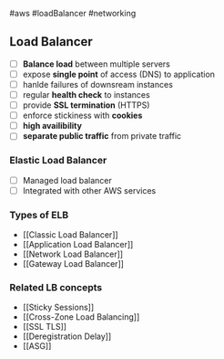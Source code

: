 #aws #loadBalancer #networking 
## Load Balancer
- [ ] **Balance load** between multiple servers
- [ ] expose **single point** of access (DNS) to application
- [ ] hanlde failures of downsream instances
- [ ] regular **health check** to instances
- [ ] provide **SSL termination** (HTTPS)
- [ ] enforce stickiness with **cookies**
- [ ] **high availibility** 
- [ ] **separate public traffic** from private traffic

### Elastic Load Balancer
- [ ] Managed load balancer
- [ ] Integrated with other AWS services

### Types of ELB
- [[Classic Load Balancer]]
- [[Application Load Balancer]]
- [[Network Load Balancer]]
- [[Gateway Load Balancer]]

### Related LB concepts
- [[Sticky Sessions]]
- [[Cross-Zone Load Balancing]]
- [[SSL TLS]]
- [[Deregistration Delay]]
- [[ASG]]








